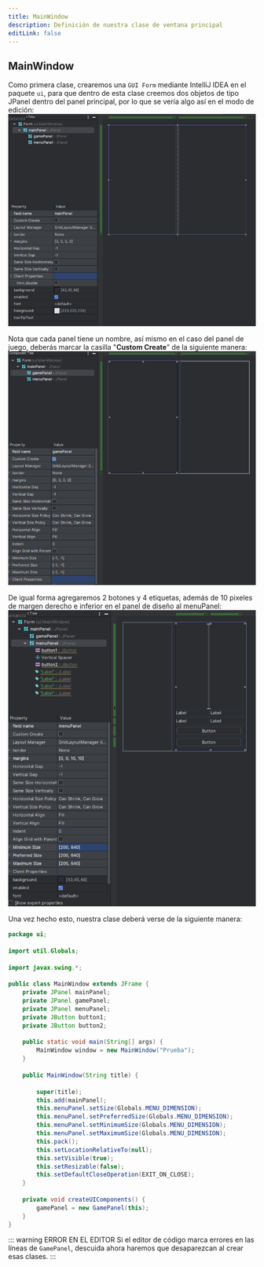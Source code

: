 ```yaml
---
title: MainWindow
description: Definición de nuestra clase de ventana principal
editLink: false
---
```


## MainWindow <Badge type="tip" text="Nuevo" vertical="middle" />

Como primera clase, crearemos una `GUI Form` mediante IntelliJ IDEA en el paquete `ui`, para que dentro de esta clase
creemos dos objetos de tipo JPanel dentro del panel principal, por lo que se vería algo así en el modo de edición:
![img.png](img.png)

Nota que cada panel tiene un nombre, así mismo en el caso del panel de juego, deberás marcar la casilla
"**Custom Create**" de la siguiente manera:
![img_1.png](img_1.png)

De igual forma agregaremos 2 botones y 4 etiquetas, además de 10 pixeles de margen derecho e inferior en el panel de diseño al menuPanel:
![img_2.png](img_2.png)

Una vez hecho esto, nuestra clase deberá verse de la siguiente manera:

```java
package ui;

import util.Globals;

import javax.swing.*;

public class MainWindow extends JFrame {
    private JPanel mainPanel;
    private JPanel gamePanel;
    private JPanel menuPanel;
    private JButton button1;
    private JButton button2;

    public static void main(String[] args) {
        MainWindow window = new MainWindow("Prueba");
    }

    public MainWindow(String title) {

        super(title);
        this.add(mainPanel);
        this.menuPanel.setSize(Globals.MENU_DIMENSION);
        this.menuPanel.setPreferredSize(Globals.MENU_DIMENSION);
        this.menuPanel.setMinimumSize(Globals.MENU_DIMENSION);
        this.menuPanel.setMaximumSize(Globals.MENU_DIMENSION);
        this.pack();
        this.setLocationRelativeTo(null);
        this.setVisible(true);
        this.setResizable(false);
        this.setDefaultCloseOperation(EXIT_ON_CLOSE);
    }

    private void createUIComponents() {
        gamePanel = new GamePanel(this);
    }
}
```

::: warning ERROR EN EL EDITOR
Si el editor de código marca errores en las líneas de `GamePanel`, descuida ahora haremos que desaparezcan
al crear esas clases.
:::
